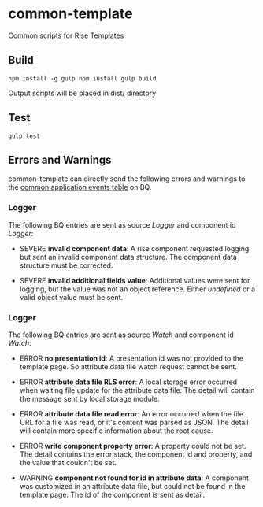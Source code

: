 # common-template
Common scripts for Rise Templates

## Build

`
npm install -g gulp
npm install
gulp build
`

Output scripts will be placed in dist/ directory

## Test

`
gulp test
`

## Errors and Warnings

common-template can directly send the following errors and warnings to the [common application events table](https://help.risevision.com/hc/en-us/articles/360020076252-Structure-of-Client-Side-Applications-Table) on BQ.

### Logger

The following BQ entries are sent as source *Logger* and component id *Logger*:

- SEVERE **invalid component data**: A rise component requested logging but sent an invalid component data structure. The component data structure must be corrected.

- SEVERE **invalid additional fields value**: Additional values were sent for logging, but the value was not an object reference. Either *undefined* or a valid object value must be sent.

### Logger

The following BQ entries are sent as source *Watch* and component id *Watch*:

- ERROR **no presentation id**: A presentation id was not provided to the template page. So attribute data file watch request cannot be sent.

- ERROR **attribute data file RLS error**: A local storage error occurred when waiting file update for the attribute data file. The detail will contain the message sent by local storage module.

- ERROR **attribute data file read error**: An error occurred when the file URL for a file was read, or it's content was parsed as JSON. The detail will contain more specific information about the root cause.

- ERROR **write component property error**: A property could not be set. The detail contains the error stack, the component id and property, and the value that couldn't be set.

- WARNING **component not found for id in attribute data**: A component was customized in an attribute data file, but could not be found in the template page. The id of the component is sent as detail.
